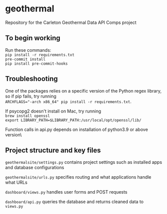 # geothermal
Repository for the Carleton Geothermal Data API Comps project


## To begin working
Run these commands:\
`pip install -r requirements.txt` \
`pre-commit install` \
`pip install pre-commit-hooks`

## Troubleshooting
One of the packages relies on a specific version of the Python regex library, so if pip fails, try running \
`ARCHFLAGS="-arch x86_64" pip install -r requirements.txt`.

If psycopg2 doesn't install on Mac, try running \
`brew install openssl` \
`export LIBRARY_PATH=$LIBRARY_PATH:/usr/local/opt/openssl/lib/`

Function calls in api.py depends on installation of python3.9 or above version\

## Project structure and key files
`geothermalsite/settings.py` contains project settings such as installed apps and database configurations

`geothermalsite/urls.py` specifies routing and what applications handle what URLs

`dashboard/views.py` handles user forms and POST requests

`dashboard/api.py` queries the database and returns cleaned data to `views.py`
